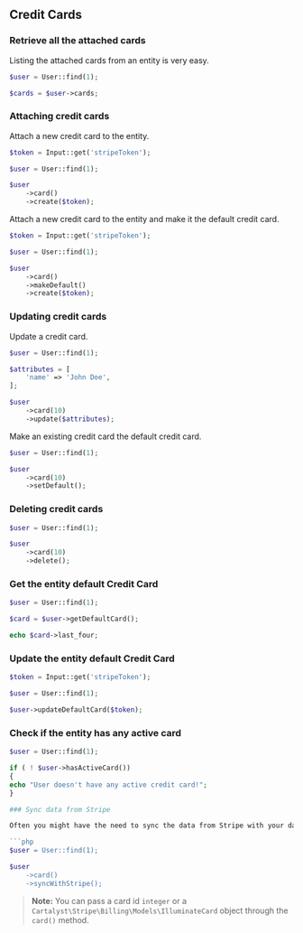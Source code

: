 ## Credit Cards

### Retrieve all the attached cards

Listing the attached cards from an entity is very easy.

```php
$user = User::find(1);

$cards = $user->cards;
```

### Attaching credit cards

Attach a new credit card to the entity.

```php
$token = Input::get('stripeToken');

$user = User::find(1);

$user
	->card()
	->create($token);
```

Attach a new credit card to the entity and make it the default credit card.

```php
$token = Input::get('stripeToken');

$user = User::find(1);

$user
	->card()
	->makeDefault()
	->create($token);
```

### Updating credit cards

Update a credit card.

```php
$user = User::find(1);

$attributes = [
	'name' => 'John Doe',
];

$user
	->card(10)
	->update($attributes);
```

Make an existing credit card the default credit card.

```php
$user = User::find(1);

$user
	->card(10)
	->setDefault();
```

### Deleting credit cards

```php
$user = User::find(1);

$user
	->card(10)
	->delete();
```

### Get the entity default Credit Card

```php
$user = User::find(1);

$card = $user->getDefaultCard();

echo $card->last_four;
```

### Update the entity default Credit Card

```php
$token = Input::get('stripeToken');

$user = User::find(1);

$user->updateDefaultCard($token);
```

### Check if the entity has any active card

```php
$user = User::find(1);

if ( ! $user->hasActiveCard())
{
echo "User doesn't have any active credit card!";
}

### Sync data from Stripe

Often you might have the need to sync the data from Stripe with your database, we have an easy way to achieve this.

```php
$user = User::find(1);

$user
	->card()
	->syncWithStripe();
```

> **Note:** You can pass a card id `integer` or a `Cartalyst\Stripe\Billing\Models\IlluminateCard` object through the `card()` method.
